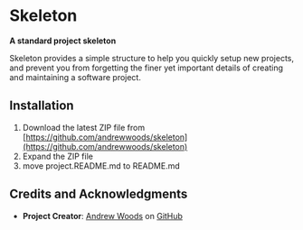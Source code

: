 # Skeleton 

__A standard project skeleton__

Skeleton provides a simple structure to help you quickly setup new projects, 
and prevent you from forgetting the finer yet important details of creating and 
maintaining a software project. 



## Installation

1. Download the latest ZIP file from [https://github.com/andrewwoods/skeleton](https://github.com/andrewwoods/skeleton)
1. Expand the ZIP file
1. move project.README.md to README.md



## Credits and Acknowledgments

* **Project Creator**:  [Andrew Woods](http://andrewwoods.net) on [GitHub](https://github.com/andrewwoods/)


